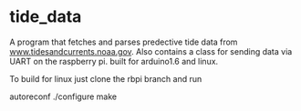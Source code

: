 # tide_data
A program that fetches and parses predective tide data from www.tidesandcurrents.noaa.gov.
Also contains a class for sending data via UART on the raspberry pi.
built for arduino1.6 and linux. 

To build for linux just clone the rbpi branch and run 

autoreconf
./configure
make

